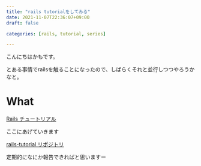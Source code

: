 ```yaml
---
title: "rails tutorialをしてみる"
date: 2021-11-07T22:36:07+09:00
draft: false

categories: [rails, tutorial, series]

---
```


こんにちはかもです。

とある事情でrailsを触ることになったので、しばらくそれと並行しつつやろうかなと。

# What
[Rails チュートリアル](https://railstutorial.jp/)

ここにあげていきます

[rails-tutorial リポジトリ](https://github.com/nakashimamasaya/rails-tutorial/tree/main)

定期的になにか報告できればと思いますー
